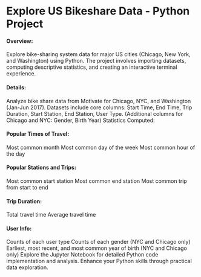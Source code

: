 # Explore US Bikeshare Data - Python Project

#### Overview:
Explore bike-sharing system data for major US cities (Chicago, New York, and Washington) using Python. The project involves importing datasets, computing descriptive statistics, and creating an interactive terminal experience.

#### Details:
Analyze bike share data from Motivate for Chicago, NYC, and Washington (Jan-Jun 2017).
Datasets include core columns: Start Time, End Time, Trip Duration, Start Station, End Station, User Type. (Additional columns for Chicago and NYC: Gender, Birth Year)
Statistics Computed:

#### Popular Times of Travel:
Most common month
Most common day of the week
Most common hour of the day

#### Popular Stations and Trips:
Most common start station
Most common end station
Most common trip from start to end

#### Trip Duration:
Total travel time
Average travel time

#### User Info:
Counts of each user type
Counts of each gender (NYC and Chicago only)
Earliest, most recent, and most common year of birth (NYC and Chicago only)
Explore the Jupyter Notebook for detailed Python code implementation and analysis. Enhance your Python skills through practical data exploration.
